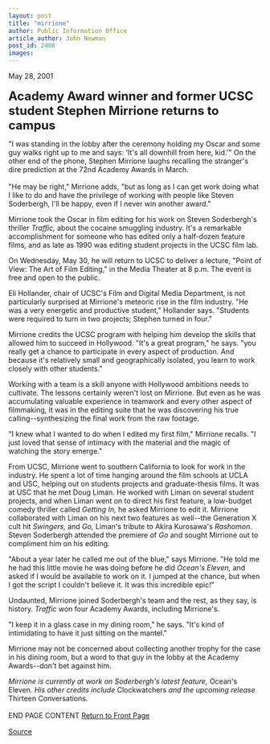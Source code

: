 ```yaml
---
layout: post
title: "mirrione"
author: Public Information Office
article_author: John Newman
post_id: 2406
images:
---
```


<p>
  May 28, 2001<br>
  <br>
  <font size="5"><b>Academy Award winner and former UCSC student Stephen Mirrione returns to campus</b></font>
</p>
<p>
  "I was standing in the lobby after the ceremony holding my Oscar and some guy walks right up to me and says: 'It's all downhill from here, kid.'" On the other end of the phone, Stephen Mirrione laughs recalling the stranger's dire prediction at the 72nd Academy Awards in March.<br>
  <br>
  "He may be right," Mirrione adds, "but as long as I can get work doing what I like to do and have the privilege of working with people like Steven Soderbergh, I'll be happy, even if I never win another award."
</p>
<p>
  Mirrione took the Oscar in film editing for his work on Steven Soderbergh's thriller <i>Traffic,</i> about the cocaine smuggling industry. It's a remarkable accomplishment for someone who has edited only a half-dozen feature films, and as late as 1990 was editing student projects in the UCSC film lab.
</p>
<p>
  On Wednesday, May 30, he will return to UCSC to deliver a lecture, "Point of View: The Art of Film Editing," in the Media Theater at 8 p.m. The event is free and open to the public.
</p>
<p>
  Eli Hollander, chair of UCSC's Film and Digital Media Department, is not particularly surprised at Mirrione's meteoric rise in the film industry. "He was a very energetic and productive student," Hollander says. "Students were required to turn in two projects; Stephen turned in four."
</p>
<p>
  Mirrione credits the UCSC program with helping him develop the skills that allowed him to succeed in Hollywood. "It's a great program," he says. "you really get a chance to participate in every aspect of production. And because it's relatively small and geographically isolated, you learn to work closely with other students."
</p>
<p>
  Working with a team is a skill anyone with Hollywood ambitions needs to cultivate. The lessons certainly weren't lost on Mirrione. But even as he was accumulating valuable experience in teamwork and every other aspect of filmmaking, it was in the editing suite that he was discovering his true calling--synthesizing the final work from the raw footage.
</p>
<p>
  "I knew what I wanted to do when I edited my first film," Mirrione recalls. "I just loved that sense of intimacy with the material and the magic of watching the story emerge."
</p>
<p>
  From UCSC, Mirrione went to southern California to look for work in the industry. He spent a lot of time hanging around the film schools at UCLA and USC, helping out on students projects and graduate-thesis films. It was at USC that he met Doug Liman. He worked with Liman on several student projects, and when Liman went on to direct his first feature, a low-budget comedy thriller called <i>Getting In,</i> he asked Mirrione to edit it. Mirrione collaborated with Liman on his next two features as well--the Generation X cult hit <i>Swingers,</i> and <i>Go,</i> Liman's tribute to Akira Kurosawa's <i>Rashomon.</i> Steven Soderbergh attended the premiere of <i>Go</i> and sought Mirrione out to compliment him on his editing.
</p>
<p>
  "About a year later he called me out of the blue," says Mirrione. "He told me he had this little movie he was doing before he did <i>Ocean's Eleven,</i> and asked if I would be available to work on it. I jumped at the chance, but when I got the script I couldn't believe it. It was this incredible epic!"
</p>
<p>
  Undaunted, Mirrione joined Soderbergh's team and the rest, as they say, is history. <i>Traffic</i> won four Academy Awards, including Mirrione's.
</p>
<p>
  "I keep it in a glass case in my dining room," he says. "It's kind of intimidating to have it just sitting on the mantel."
</p>
<p>
  Mirrione may not be concerned about collecting another trophy for the case in his dining room, but a word to that guy in the lobby at the Academy Awards--don't bet against him.
</p>
<p>
  <i>Mirrione is currently at work on Soderbergh's latest feature,</i> Ocean's Eleven<i>. His other credits include</i> Clockwatchers <i>and the upcoming release</i> Thirteen Conversations<i>.<br></i><br>
  END PAGE CONTENT <a href="../../index.html">Return to Front Page</a> <img align="bottom" alt=" " border="0" height="1" src="../../images/trans.gif" width="385">
</p>
<p><a href="http://www1.ucsc.edu/currents/00-01/05-28/mirrione.html" title="Permalink to mirrione">Source</a></p>
